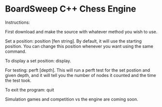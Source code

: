 # BoardSweep C++ Chess Engine

Instructions:

First download and make the source with whatever method you wish to use.

Set a position: position [fen string]. By default, it will use the starting position.
You can change this position whenever you want using the same command.

To display a set position: display.

For testing: perft [depth]. This will run a perft test for the set postion and given depth, and it will tell you the number of nodes it counted and the time the test took.

To exit the program: quit

Simulation games and competition vs the engine are coming soon.



